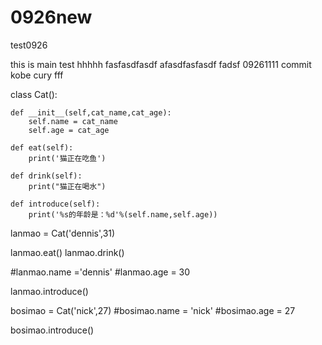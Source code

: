 # 0926new
test0926

this is main test 
hhhhh
fasfasdfasdf
afasdfasfasdf
fadsf
09261111 commit 
kobe cury
fff

class Cat():

	def __init__(self,cat_name,cat_age):
		self.name = cat_name
		self.age = cat_age

	def eat(self):
		print('猫正在吃鱼')

	def drink(self):
		print("猫正在喝水")

	def introduce(self):
		print('%s的年龄是：%d'%(self.name,self.age))

lanmao  = Cat('dennis',31)

lanmao.eat()
lanmao.drink()

#lanmao.name ='dennis'
#lanmao.age = 30

lanmao.introduce()


bosimao = Cat('nick',27)
#bosimao.name = 'nick'
#bosimao.age = 27

bosimao.introduce()
